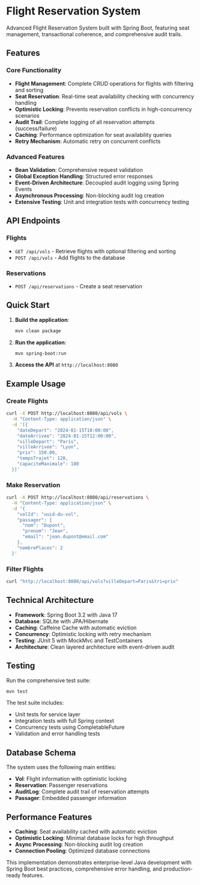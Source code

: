 # Flight Reservation System

Advanced Flight Reservation System built with Spring Boot, featuring seat management, transactional coherence, and comprehensive audit trails.

## Features

### Core Functionality
- **Flight Management**: Complete CRUD operations for flights with filtering and sorting
- **Seat Reservation**: Real-time seat availability checking with concurrency handling
- **Optimistic Locking**: Prevents reservation conflicts in high-concurrency scenarios
- **Audit Trail**: Complete logging of all reservation attempts (success/failure)
- **Caching**: Performance optimization for seat availability queries
- **Retry Mechanism**: Automatic retry on concurrent conflicts

### Advanced Features
- **Bean Validation**: Comprehensive request validation
- **Global Exception Handling**: Structured error responses
- **Event-Driven Architecture**: Decoupled audit logging using Spring Events
- **Asynchronous Processing**: Non-blocking audit log creation
- **Extensive Testing**: Unit and integration tests with concurrency testing

## API Endpoints

### Flights
- `GET /api/vols` - Retrieve flights with optional filtering and sorting
- `POST /api/vols` - Add flights to the database

### Reservations
- `POST /api/reservations` - Create a seat reservation

## Quick Start

1. **Build the application**:
   ```bash
   mvn clean package
   ```

2. **Run the application**:
   ```bash
   mvn spring-boot:run
   ```

3. **Access the API** at `http://localhost:8080`

## Example Usage

### Create Flights
```bash
curl -X POST http://localhost:8080/api/vols \
  -H "Content-Type: application/json" \
  -d '[{
    "dateDepart": "2024-01-15T10:00:00",
    "dateArrivee": "2024-01-15T12:00:00",
    "villeDepart": "Paris",
    "villeArrivee": "Lyon",
    "prix": 150.00,
    "tempsTrajet": 120,
    "capaciteMaximale": 180
  }]'
```

### Make Reservation
```bash
curl -X POST http://localhost:8080/api/reservations \
  -H "Content-Type: application/json" \
  -d '{
    "volId": "uuid-du-vol",
    "passager": {
      "nom": "Dupont",
      "prenom": "Jean",
      "email": "jean.dupont@email.com"
    },
    "nombrePlaces": 2
  }'
```

### Filter Flights
```bash
curl "http://localhost:8080/api/vols?villeDepart=Paris&tri=prix"
```

## Technical Architecture

- **Framework**: Spring Boot 3.2 with Java 17
- **Database**: SQLite with JPA/Hibernate
- **Caching**: Caffeine Cache with automatic eviction
- **Concurrency**: Optimistic locking with retry mechanism
- **Testing**: JUnit 5 with MockMvc and TestContainers
- **Architecture**: Clean layered architecture with event-driven audit

## Testing

Run the comprehensive test suite:
```bash
mvn test
```

The test suite includes:
- Unit tests for service layer
- Integration tests with full Spring context
- Concurrency tests using CompletableFuture
- Validation and error handling tests

## Database Schema

The system uses the following main entities:
- **Vol**: Flight information with optimistic locking
- **Reservation**: Passenger reservations
- **AuditLog**: Complete audit trail of reservation attempts
- **Passager**: Embedded passenger information

## Performance Features

- **Caching**: Seat availability cached with automatic eviction
- **Optimistic Locking**: Minimal database locks for high throughput
- **Async Processing**: Non-blocking audit log creation
- **Connection Pooling**: Optimized database connections

This implementation demonstrates enterprise-level Java development with Spring Boot best practices, comprehensive error handling, and production-ready features.